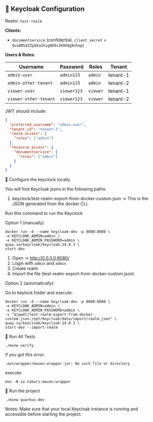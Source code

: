 ## 🧪 Keycloak Configuration

Realm: `test-realm`

**Clients:**
- `documentservice` (confidential, `client_secret` = `QvuDMibZZpkEa1hig0K9s3kHXQg9nhep`)

**Users & Roles:**

| Username             | Password   | Roles    | Tenant   |
|----------------------|------------|----------|----------|
| `admin-user`         | `admin123` | `admin`  | tenant-1 |
| `admin-other-tenant` | `admin123` | `admin`  | tenant-2 |
| `viewer-user`        | `viewer123`| `viewer` | tenant-1 |
| `viewer-other-tenant`| `viewer123`| `viewer` | tenant-2 |

JWT should include:
```json
{
  "preferred_username": "admin-user",
  "tenant_id": "tenant-1",
  "realm_access": {
    "roles": ["admin"]
  },
  "resource_access": {
    "documentservice": {
      "roles": ["admin"]
    }
  }
}
```

🧪 Configure the keyclock locally

You will find Keycloak jsons in the following paths:

1) keyclock/test-realm-export-from-docker-custom.json -> This is the JSON generated from the docker CLI.

Run this command to run the Keyclock

Option 1 (manually)
```angular2html
docker run -d --name keycloak-dev -p 8080:8080 \
-e KEYCLOAK_ADMIN=admin \
-e KEYCLOAK_ADMIN_PASSWORD=admin \
quay.io/keycloak/keycloak:24.0.3 \
start-dev
```

1) Open -> http://0.0.0.0:8080/
2) Login with `admin` and `admin`
3) Create realm
4) Import the file (test-realm-export-from-docker-custom.json)

Option 2 (automatically)

Go to keylock folder and execute:
```angular2html
docker run -d --name keycloak-dev -p 8080:8080 \
-e KEYCLOAK_ADMIN=admin \
-e KEYCLOAK_ADMIN_PASSWORD=admin \
-v "$(pwd)/test-realm-export-from-docker-custom.json:/opt/keycloak/data/import/realm.json" \
quay.io/keycloak/keycloak:24.0.3 \
start-dev --import-realm
```

🧪 Run All Tests

```angular2html
./mvnw verify
```

if you got this error: 
```
.mvn/wrapper/maven-wrapper.jar: No such file or directory
```

execute:
```angular2html
mvn -N io.takari:maven:wrapper
```

🧪 Run the project 
```angular2html
./mvnw quarkus:dev
```



Notes:
Make sure that your local Keycloak instance is running and accessible before starting the project.

